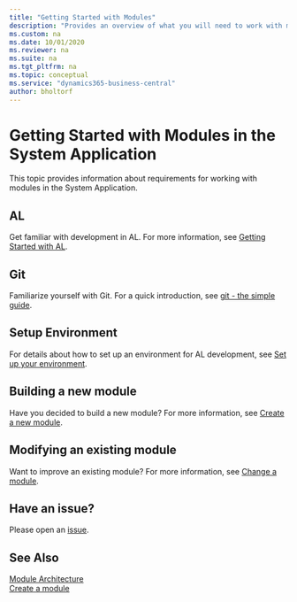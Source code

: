 ```yaml
---
title: "Getting Started with Modules"
description: "Provides an overview of what you will need to work with modules in the System Application."
ms.custom: na
ms.date: 10/01/2020
ms.reviewer: na
ms.suite: na
ms.tgt_pltfrm: na
ms.topic: conceptual
ms.service: "dynamics365-business-central"
author: bholtorf
---
```

# Getting Started with Modules in the System Application
This topic provides information about requirements for working with modules in the System Application.

## AL
Get familiar with development in AL. For more information, see [Getting Started with AL](https://docs.microsoft.com/dynamics365/business-central/dev-itpro/developer/devenv-get-started).  

## Git
Familiarize yourself with Git. For a quick introduction, see [git - the simple guide](https://rogerdudler.github.io/git-guide/).

## Setup Environment
For details about how to set up an environment for AL development, see [Set up your environment](devenv-set-up-an-environment.md).

## Building a new module
Have you decided to build a new module? For more information, see [Create a new module](devenv-new-module.md).

## Modifying an existing module
Want to improve an existing module? For more information, see [Change a module](devenv-change-a-module.md).

## Have an issue?
Please open an [issue](https://github.com/microsoft/ALAppExtensions/issues/new).

## See Also
[Module Architecture](devenv-blueprint.md)  
[Create a module](devenv-new-module.md)